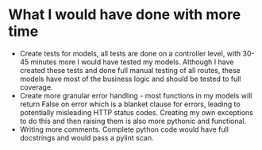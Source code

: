 # What I would have done with more time

- Create tests for models, all tests are done on a controller level, with 30-45 minutes more I would have tested my models. Although I have created these tests and done full manual testing of all routes, these models have most of the business logic and should be tested to full coverage.
- Create more granular error handling - most functions in my models will return False on error which is a blanket clause for errors, leading to potentially misleading HTTP status codes. Creating my own exceptions to do this and then raising them is also more pythonic and functional.
- Writing more comments. Complete python code would have full docstrings and would pass a pylint scan.
